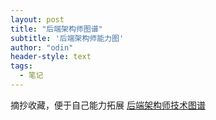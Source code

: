 ```yaml
---
layout: post
title: "后端架构师图谱"
subtitle: '后端架构师能力图'
author: "odin"
header-style: text
tags:
  - 笔记
---
```

摘抄收藏，便于自己能力拓展
[后端架构师技术图谱](http://dawell.cc/2018/07/26/20180826%E5%90%8E%E7%AB%AF%E6%9E%B6%E6%9E%84%E5%B8%88%E6%8A%80%E6%9C%AF%E5%9B%BE%E8%B0%B1/)
